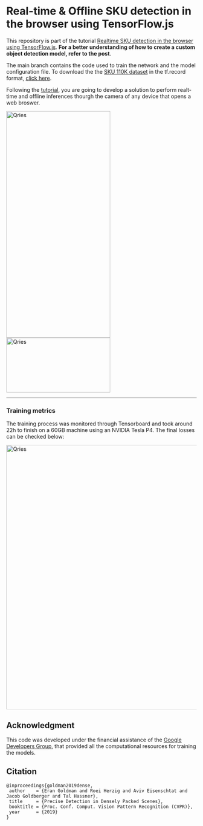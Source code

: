 # Real-time & Offline SKU detection in the browser using TensorFlow.js

This repository is part of the tutorial  [Realtime SKU detection in the browser using TensorFlow.js](test.com).  **For a better understanding of how to create a custom object detection model, refer to the post**.


The main branch contains the code used to train the network and the model configuration file. To download the the [SKU 110K dataset](https://github.com/eg4000/SKU110K_CVPR19) in the tf.record format, [click here](https://mega.nz/file/xnBWwBbK#h38Etgjt59z-gdGnK0Gbt3P4D_iM5_PdiWlBLbHiLrc).

Following the [tutorial](test.com),  you are going to develop a solution to perform realt-time and offline inferences thourgh the camera of any device that opens a web broswer.

<body> 
<img  alt="Qries"
src="https://github.com/hugozanini/realtime-sku-detection/blob/main/git-media/demo.gif?raw=true"  width="275" height="600">
</body



<body> <a  href="https://codesandbox.io/s/sku-detection-mobilenet-wtvbj?file=/src/index.js">
<img  alt="Qries"
src="https://raw.githubusercontent.com/hugozanini/realtime-sku-detection/main/git-media/sandbox.png"  width="275" height="145">
</a>
</body
<br>

---
### Training metrics

The training process was monitored through Tensorboard and took around 22h to finish on a 60GB machine using an NVIDIA Tesla P4. The final losses can be checked below:


<body> <a  href="https://codesandbox.io/s/sku-detection-mobilenet-wtvbj?file=/src/index.js">
<img  alt="Qries"
src="https://raw.githubusercontent.com/hugozanini/realtime-sku-detection/main/git-media/total_loss.png"  width="700">
</a>
</body
<br>




## Acknowledgment

This code was developed under the financial assistance of the [Google Developers Group](https://developers.google.com/community/gdg),  that provided all the computational resources for training the models.



## Citation

```
@inproceedings{goldman2019dense,
 author    = {Eran Goldman and Roei Herzig and Aviv Eisenschtat and Jacob Goldberger and Tal Hassner},
 title     = {Precise Detection in Densely Packed Scenes},
 booktitle = {Proc. Conf. Comput. Vision Pattern Recognition (CVPR)},
 year      = {2019}
}
```
